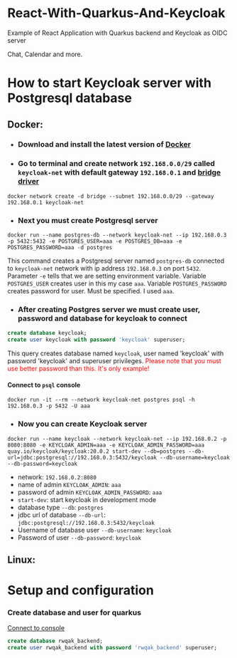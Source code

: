 # React-With-Quarkus-And-Keycloak
Example of React Application with Quarkus backend and Keycloak as OIDC server

Chat, Calendar and more.

# How to start Keycloak server with Postgresql database

## Docker:

- ### Download and install the latest version of [Docker](https://www.docker.com/)
- ### Go to terminal and create network `192.168.0.0/29` called `keycloak-net` with default gateway `192.168.0.1` and [bridge driver](https://docs.docker.com/network/bridge/)
```shell
docker network create -d bridge --subnet 192.168.0.0/29 --gateway 192.168.0.1 keycloak-net
```

- ### Next you must create Postgresql server
```shell
docker run --name postgres-db --network keycloak-net --ip 192.168.0.3 -p 5432:5432 -e POSTGRES_USER=aaa -e POSTGRES_DB=aaa -e POSTGRES_PASSWORD=aaa -d postgres
```
This command creates a Postgresql server named `postgres-db` connected to `keycloak-net` network with ip address `192.168.0.3` on port `5432`.
Parameter `-e` tells that we are setting environment variable. 
Variable `POSTGRES_USER` creates user in this my case `aaa`.
Variable `POSTGRES_PASSWORD` creates password for user. Must be specified. I used `aaa`.

- ### After creating Postgres server we must create user, password and database for keycloak to connect
```sql
create database keycloak;
create user keycloak with password 'keycloak' superuser;
```

This query creates database named `keycloak`, user named 'keycloak' with password 'keycloak' and superuser privileges.
<span style="color: red;weight: 500;">Please note that you must use better password than this. It's only example!</span>

#### Connect to `psql` console
```shell
docker run -it --rm --network keycloak-net postgres psql -h 192.168.0.3 -p 5432 -U aaa
```

- ### Now you can create Keycloak server
```shell
docker run --name keycloak --network keycloak-net --ip 192.168.0.2 -p 8080:8080 -e KEYCLOAK_ADMIN=aaa -e KEYCLOAK_ADMIN_PASSWORD=aaa  quay.io/keycloak/keycloak:20.0.2 start-dev --db=postgres --db-url=jdbc:postgresql://192.168.0.3:5432/keycloak --db-username=keycloak --db-password=keycloak
```

* network: `192.168.0.2:8080`
* name of admin `KEYCLOAK_ADMIN`: `aaa`
* password of admin `KEYCLOAK_ADMIN_PASSWORD`: `aaa`
* `start-dev`: start keycloak in development mode
* database type `--db`: `postgres`
* jdbc url of database `--db-url`: `jdbc:postgresql://192.168.0.3:5432/keycloak`
* Username of database user `--db-username`: `keycloak`
* Password of user `--db-password`: `keycloak`

## Linux:

# Setup and configuration

### Create database and user for quarkus
[Connect to console](https://github.com/oravagamer/React-With-Quarkus-And-Keycloak#connect-to-psql-console)
```sql
create database rwqak_backend;
create user rwqak_backend with password 'rwqak_backend' superuser;
```

